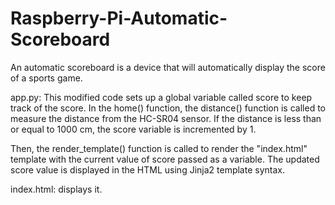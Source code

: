 # Raspberry-Pi-Automatic-Scoreboard
An automatic scoreboard is a device that will automatically display the score of a sports game.


app.py: This modified code sets up a global variable called score to keep track of the score. In the home() function, the distance() function is called to measure the distance from the HC-SR04 sensor. If the distance is less than or equal to 1000 cm, the score variable is incremented by 1.

Then, the render_template() function is called to render the "index.html" template with the current value of score passed as a variable. The updated score value is displayed in the HTML using Jinja2 template syntax.

index.html: displays it.
